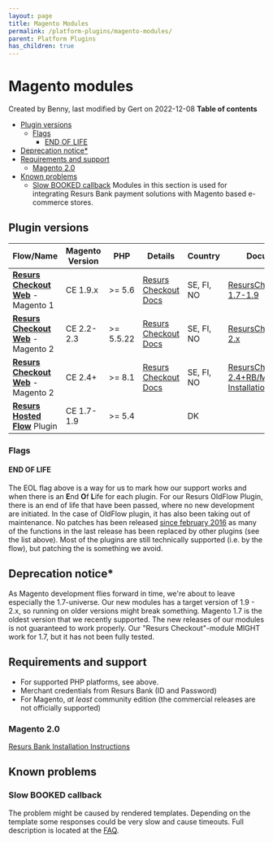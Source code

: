 ```yaml
---
layout: page
title: Magento Modules
permalink: /platform-plugins/magento-modules/
parent: Platform Plugins
has_children: true
---
```




# Magento modules 
Created by Benny, last modified by Gert on 2022-12-08
**Table of contents**
- [Plugin versions](#Magentomodules-Pluginversions)
  - [Flags](#Magentomodules-Flags)
    - [END OF LIFE](#Magentomodules-Redendoflife)
- [Deprecation notice\*](#Magentomodules-Deprecationnotice*)
- [Requirements and support](#Magentomodules-Requirementsandsupport)
  - [Magento 2.0](#Magentomodules-Magento2.0)
- [Known problems](#Magentomodules-Knownproblems)
  - [Slow BOOKED callback](#Magentomodules-SlowBOOKEDcallback)
Modules in this section is used for integrating Resurs Bank payment
solutions with Magento based e-commerce stores.
## Plugin versions
  
| Flow/Name                                                                                      | Magento Version | PHP        | Details                                                  | Country    | Documentation                                                                                                                   | Links and downloadables                                                        | Support     |
|------------------------------------------------------------------------------------------------|-----------------|------------|----------------------------------------------------------|------------|---------------------------------------------------------------------------------------------------------------------------------|--------------------------------------------------------------------------------|-------------|
| **[Resurs Checkout Web](Resurs-Checkout-Web_5014022.html)** - Magento 1                        | CE 1.9.x        | \>= 5.6    | [Resurs Checkout Docs](Resurs-Checkout-Web_5014022.html) | SE, FI, NO | [ResursCheckout/Magento 1.7-1.9](https://test.resurs.com/docs/display/ecom/Resurs+Bank+Magento+1+module+Checkout+documentation) | [Bitbucket](https://bitbucket.org/resursbankplugins/resurs-checkout-magento1)  | END OF LIFE |
| **[Resurs Checkout Web](Resurs-Checkout-Web_5014022.html)** - Magento 2                        | CE 2.2-2.3      | \>= 5.5.22 | [Resurs Checkout Docs](Resurs-Checkout-Web_5014022.html) | SE, FI, NO | [ResursCheckout/Magento 2.x](https://test.resurs.com/docs/display/ecom/Resurs+Bank+Magento+2+payment+gateway+documentation)     | [Bitbucket](https://bitbucket.org/resursbankplugins/resurs-checkout-magento2)  | END OF LIFE |
| **[Resurs Checkout Web](Resurs-Checkout-Web_5014022.html)** - Magento 2                        | CE 2.4+         | \>= 8.1    | [Resurs Checkout Docs](Resurs-Checkout-Web_5014022.html) | SE, FI, NO | [ResursCheckout/Magento 2.4+](71794717.html)[RB/Magento 2.4+ Installation Instruction](71794809.html)                           | [Marketplace](https://marketplace.magento.com/resursbank-magento-all.html)     | SUPPORTED   |
| **[Resurs Hosted Flow](https://test.resurs.com/docs/display/ecom/Hosted+Payment+Flow)** Plugin | CE 1.7-1.9      | \>= 5.4    |                                                          | DK         |                                                                                                                                 | [Bitbucket](https://bitbucket.org/resursbankplugins/resurs-hostedflow-magento) | END OF LIFE |
  
### Flags
#### END OF LIFE
The EOL flag above is a way for us to mark how our support works and
when there is an **E**nd **O**f **L**ife for each plugin.
For our Resurs OldFlow Plugin, there is an end of life that have been
passed, where no new development are initiated. In the case of OldFlow
plugin, it has also been taking out of maintenance. No patches has been
released [since february
2016](https://bitbucket.org/resursbankplugins/resurs-oldflow-plugin-magento1/src/24c27b1335522a952802ba935f776f953d728c0d/CHANGELOG?at=master&fileviewer=file-view-default#CHANGELOG-3)
as many of the functions in the last release has been replaced by other
plugins (see the list above). Most of the plugins are still technically
supported (i.e. by the flow), but patching the is something we avoid.
## Deprecation notice\*
As Magento development flies forward in time, we're about to leave
especially the 1.7-universe. Our new modules has a target version of
1.9 - 2.x, so running on older versions might break something. Magento
1.7 is the oldest version that we recently supported. The new releases
of our modules is not guaranteed to work properly. Our "Resurs
Checkout"-module MIGHT work for 1.7, but it has not been fully tested.
## Requirements and support
- For supported PHP platforms, see above.
- Merchant credentials from Resurs Bank (ID and Password)
- For Magento, *at least* community edition (the commercial releases are
  not officially supported)
  
### Magento 2.0
[Resurs Bank Installation
Instructions](../../../attachments/1476277/68812805.pdf)
## Known problems
### Slow BOOKED callback
The problem might be caused by rendered templates. Depending on the
template some responses could be very slow and cause timeouts. Full
description is located at the [FAQ](FAQ_328016.html).
